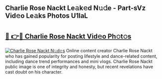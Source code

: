## Charlie Rose Nackt Le𝚊k𝚎d N𝚞𝚍e - Part-sVz Vid𝚎o Le𝚊ks Photos U1laL

# <h2><a href="http://fbao3yf.evod.top/?m=Charlie+Rose+Nackt">🔗 👉🔴 Charlie Rose Nackt Vid𝚎o Ph𝚘t𝚘s</a></h2>

[![Charlie Rose Nackt N𝚞d𝚎s](https://i.imgur.com/8V9OHl7.gif)](http://fbao3yf.evod.top/?m=Charlie+Rose+Nackt)
Online content creator Charlie Rose Nackt who has gained popularity for posting lifestyle and dance-related content, including dance trend performances and mini vlogs. Charlie Rose Nackt public image is one of integrity and honesty, but recent revelations have cast doubt on his character. 
